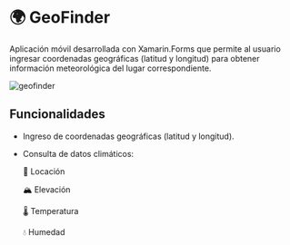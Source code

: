 # 🌍 GeoFinder
Aplicación móvil desarrollada con Xamarin.Forms que permite al usuario ingresar coordenadas geográficas (latitud y longitud) para obtener información meteorológica del lugar correspondiente.

![geofinder](https://github.com/user-attachments/assets/6a1274e8-5c24-4a66-9fc8-ab7431f956f5)

## Funcionalidades
- Ingreso de coordenadas geográficas (latitud y longitud).

- Consulta de datos climáticos:

  📍 Locación

  🏔️ Elevación

  🌡️ Temperatura

  💧 Humedad
